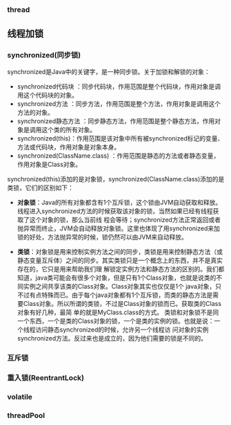 


### thread


## 线程加锁

### synchronized(同步锁)

synchronized是Java中的关键字，是一种同步锁。关于加锁和解锁的对象：

+ synchronized代码块 ：同步代码块，作用范围是整个代码块，作用对象是调用这个代码块的对象。
+ synchronized方法 ：同步方法，作用范围是整个方法，作用对象是调用这个方法的对象。
+ synchronized静态方法 ：同步静态方法，作用范围是整个静态方法，作用对象是调用这个类的所有对象。
+ synchronized(this)：作用范围是该对象中所有被synchronized标记的变量、方法或代码块，作用对象是对象本身。
+ synchronized(ClassName.class) ：作用范围是静态的方法或者静态变量，作用对象是Class对象。

synchronized(this)添加的是对象锁，synchronized(ClassName.class)添加的是类锁，它们的区别如下：

+ **对象锁**：Java的所有对象都含有1个互斥锁，这个锁由JVM自动获取和释放。线程进入synchronized方法的时候获取该对象的锁，当然如果已经有线程获取了这个对象的锁，那么当前线 程会等待；synchronized方法正常返回或者抛异常而终止，JVM会自动释放对象锁。这里也体现了用synchronized来加锁的好处，方法抛异常的时候，锁仍然可以由JVM来自动释放。

+ **类锁**：对象锁是用来控制实例方法之间的同步，类锁是用来控制静态方法（或静态变量互斥体）之间的同步。其实类锁只是一个概念上的东西，并不是真实存在的，它只是用来帮助我们理 解锁定实例方法和静态方法的区别的。我们都知道，java类可能会有很多个对象，但是只有1个Class对象，也就是说类的不同实例之间共享该类的Class对象。Class对象其实也仅仅是1个 java对象，只不过有点特殊而已。由于每个java对象都有1个互斥锁，而类的静态方法是需要Class对象。所以所谓的类锁，不过是Class对象的锁而已。获取类的Class对象有好几种，最简 单的就是MyClass.class的方式。 类锁和对象锁不是同一个东西，一个是类的Class对象的锁，一个是类的实例的锁。也就是说：一个线程访问静态synchronized的时候，允许另一个线程访 问对象的实例synchronized方法。反过来也是成立的，因为他们需要的锁是不同的。


### 互斥锁

### 重入锁(ReentrantLock)


### volatile

### threadPool